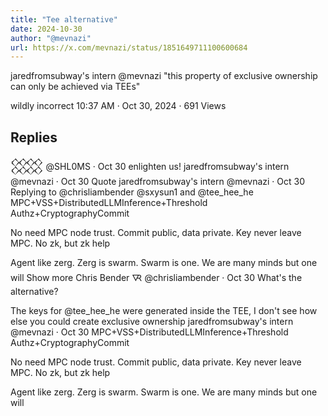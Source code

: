 ```yaml
---
title: "Tee alternative"
date: 2024-10-30
author: "@mevnazi"
url: https://x.com/mevnazi/status/1851649711100600684
---
```


jaredfromsubway's intern
@mevnazi
"this property of exclusive ownership can only be achieved via TEEs"

wildly incorrect
10:37 AM · Oct 30, 2024
·
691
 Views

Replies
---


𒐪
@SHL0MS
·
Oct 30
enlighten us!
jaredfromsubway's intern
@mevnazi
·
Oct 30
Quote
jaredfromsubway's intern
@mevnazi
·
Oct 30
Replying to @chrisliambender @sxysun1 and @tee_hee_he
MPC+VSS+DistributedLLMInference+Threshold Authz+CryptographyCommit

No need MPC node trust. Commit public, data private. Key never leave MPC. No zk, but zk help

Agent like zerg. Zerg is swarm. Swarm is one. We are many minds but one will
Show more
Chris Bender 🜆
@chrisliambender
·
Oct 30
What's the alternative?

The keys for 
@tee_hee_he
 were generated inside the TEE, I don't see how else you could create exclusive ownership
jaredfromsubway's intern
@mevnazi
·
Oct 30
MPC+VSS+DistributedLLMInference+Threshold Authz+CryptographyCommit

No need MPC node trust. Commit public, data private. Key never leave MPC. No zk, but zk help

Agent like zerg. Zerg is swarm. Swarm is one. We are many minds but one will